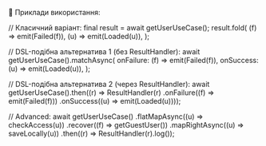 🔧 Приклади використання:

// Класичний варіант:
final result = await getUserUseCase();
result.fold(
  (f) => emit(Failed(f)),
  (u) => emit(Loaded(u)),
);







// DSL-подібна альтернатива 1 (без ResultHandler):
await getUserUseCase().matchAsync(
  onFailure: (f) => emit(Failed(f)),
  onSuccess: (u) => emit(Loaded(u)),
);

// DSL-подібна альтернатива 2 (через ResultHandler):
await getUserUseCase().then((r) => ResultHandler(r)
  .onFailure((f) => emit(Failed(f)))
  .onSuccess((u) => emit(Loaded(u))));



// Advanced:
await getUserUseCase()
  .flatMapAsync((u) => checkAccess(u))
  .recover((f) => getGuestUser())
  .mapRightAsync((u) => saveLocally(u))
  .then((r) => ResultHandler(r).log());